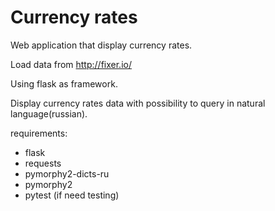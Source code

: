 Currency rates
==============
Web application that display currency rates. 

Load data from http://fixer.io/

Using flask as framework. 

Display currency rates data with possibility to query in natural language(russian).

requirements:
* flask
* requests
* pymorphy2-dicts-ru
* pymorphy2
* pytest (if need testing)

